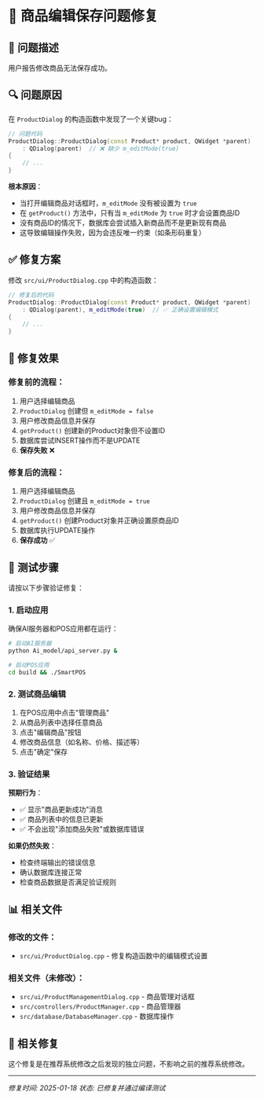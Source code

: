 # 🔧 商品编辑保存问题修复

## 🐛 问题描述
用户报告修改商品无法保存成功。

## 🔍 问题原因
在 `ProductDialog` 的构造函数中发现了一个关键bug：

```cpp
// 问题代码
ProductDialog::ProductDialog(const Product* product, QWidget *parent)
    : QDialog(parent)  // ❌ 缺少 m_editMode(true)
{
    // ...
}
```

**根本原因**：
- 当打开编辑商品对话框时，`m_editMode` 没有被设置为 `true`
- 在 `getProduct()` 方法中，只有当 `m_editMode` 为 `true` 时才会设置商品ID
- 没有商品ID的情况下，数据库会尝试插入新商品而不是更新现有商品
- 这导致编辑操作失败，因为会违反唯一约束（如条形码重复）

## ✅ 修复方案

修改 `src/ui/ProductDialog.cpp` 中的构造函数：

```cpp
// 修复后的代码
ProductDialog::ProductDialog(const Product* product, QWidget *parent)
    : QDialog(parent), m_editMode(true)  // ✅ 正确设置编辑模式
{
    // ...
}
```

## 🎯 修复效果

### 修复前的流程：
1. 用户选择编辑商品
2. `ProductDialog` 创建但 `m_editMode = false`
3. 用户修改商品信息并保存
4. `getProduct()` 创建新的Product对象但不设置ID
5. 数据库尝试INSERT操作而不是UPDATE
6. **保存失败** ❌

### 修复后的流程：
1. 用户选择编辑商品
2. `ProductDialog` 创建且 `m_editMode = true`
3. 用户修改商品信息并保存
4. `getProduct()` 创建Product对象并正确设置原商品ID
5. 数据库执行UPDATE操作
6. **保存成功** ✅

## 🧪 测试步骤

请按以下步骤验证修复：

### 1. 启动应用
确保AI服务器和POS应用都在运行：
```bash
# 启动AI服务器
python Ai_model/api_server.py &

# 启动POS应用  
cd build && ./SmartPOS
```

### 2. 测试商品编辑
1. 在POS应用中点击"管理商品"
2. 从商品列表中选择任意商品
3. 点击"编辑商品"按钮
4. 修改商品信息（如名称、价格、描述等）
5. 点击"确定"保存

### 3. 验证结果
**预期行为**：
- ✅ 显示"商品更新成功"消息
- ✅ 商品列表中的信息已更新
- ✅ 不会出现"添加商品失败"或数据库错误

**如果仍然失败**：
- 检查终端输出的错误信息
- 确认数据库连接正常
- 检查商品数据是否满足验证规则

## 📊 相关文件

### 修改的文件：
- `src/ui/ProductDialog.cpp` - 修复构造函数中的编辑模式设置

### 相关文件（未修改）：
- `src/ui/ProductManagementDialog.cpp` - 商品管理对话框
- `src/controllers/ProductManager.cpp` - 商品管理器
- `src/database/DatabaseManager.cpp` - 数据库操作

## 🔗 相关修复

这个修复是在推荐系统修改之后发现的独立问题，不影响之前的推荐系统修改。

---
*修复时间: 2025-01-18*
*状态: 已修复并通过编译测试* 